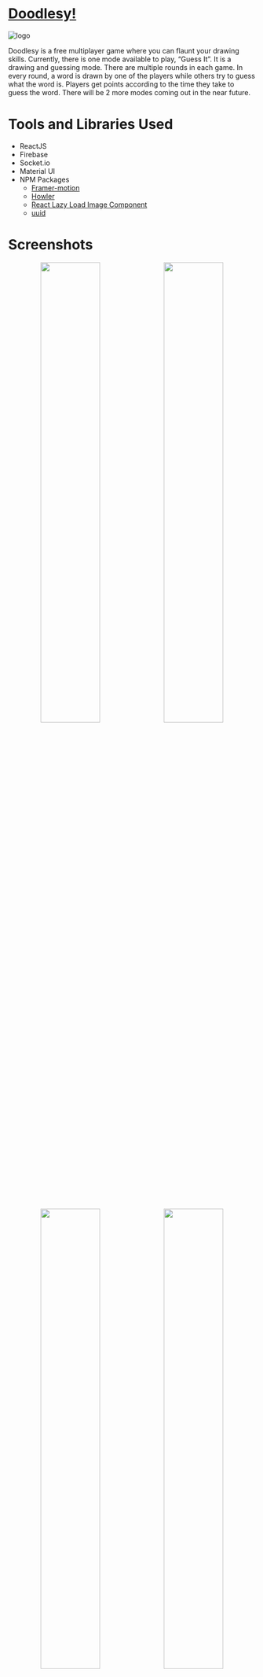 # [Doodlesy!](http://doodlesy.herokuapp.com)

![logo](https://user-images.githubusercontent.com/71200145/178193224-cf49ff1f-207e-47e7-b8c7-b89f0a304c12.png)

Doodlesy is a free multiplayer game where you can flaunt your drawing skills. Currently, there is one mode available to play, “Guess It”. It is a drawing and guessing mode. There are multiple rounds in each game. In every round, a word is drawn by one of the players while others try to guess what the word is. Players get points according to the time they take to guess the word. There will be 2 more modes coming out in the near future.

# Tools and Libraries Used

- ReactJS
- Firebase
- Socket.io
- Material UI
- NPM Packages
    - [Framer-motion](https://www.npmjs.com/package/framer-motion)
    - [Howler](https://www.npmjs.com/package/howler)
    - [React Lazy Load Image Component](https://www.npmjs.com/package/react-lazy-load-image-component)
    - [uuid](https://www.npmjs.com/package/uuid)

# Screenshots

<p align="center">
<img src ="https://user-images.githubusercontent.com/71200145/178193271-207a1934-ee39-42ae-a0fa-eef63f72445a.png" width="49%">
<img src ="https://user-images.githubusercontent.com/71200145/178193291-85bff3a2-0cac-4c19-b4c0-2a3b750634d8.png" width="49%">
</p>

<p align="center">
<img src ="https://user-images.githubusercontent.com/71200145/178193304-1b445570-3bc1-4985-ba7f-763ad30cb4fd.png" width="49%">
<img src ="https://user-images.githubusercontent.com/71200145/178193312-eab54d8c-4ca0-4031-82ec-3541247d20c7.png" width="49%">
</p>

<p align="center">
<img src ="https://user-images.githubusercontent.com/71200145/178193321-a852f867-7055-4d0b-b115-cc15fcda9bda.png" width="49%">
<img src ="https://user-images.githubusercontent.com/71200145/178193330-af300ba9-09be-459c-93cb-89ba069e1e32.png" width="49%">
</p>

<p align="center">
<img src ="https://user-images.githubusercontent.com/71200145/178193337-c431206a-6a34-471c-b973-5ddfeca364cb.png" width="49%">
<img src ="https://user-images.githubusercontent.com/71200145/178193347-f8202126-6228-4f57-bf69-45117b139e67.png" width="49%">
</p>

# Future Scope

There are some more features that can be added to the game:

- Report/Kick button
- Twitch integration
- Random rooms
- Undo/Redo buttons
- 3 drawing options to the drawer

# For Contributors

- If you find any bug in the application, or a feature you think would be nice to have, please open an [issue](https://github.com/HrishabhCodes/doodlesy/issues).
- If you want to contribute code, please fork the project and submit a pull request.
- If you are contributing for the first time, you can find more information [here](https://www.freecodecamp.org/news/how-to-contribute-to-open-source-projects-beginners-guide/). It contains all the information about making the changes and submitting the pull request.
